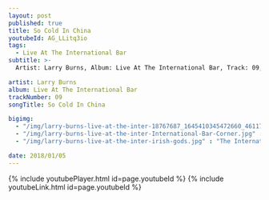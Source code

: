 ```yaml
---
layout: post
published: true
title: So Cold In China
youtubeId: AG_LLitq3io
tags:
  - Live At The International Bar
subtitle: >-
  Artist: Larry Burns, Album: Live At The International Bar, Track: 09, Title: So Cold In China

artist: Larry Burns
album: Live At The International Bar
trackNumber: 09
songTitle: So Cold In China

bigimg:
  - "/img/larry-burns-live-at-the-inter-18767687_1645410345472660_4611724459318311544_n.jpg" : "The International Bar https://www.facebook.com/internationalbardublin/"
  - "/img/larry-burns-live-at-the-inter-International-Bar-Corner.jpg" : "The International Bar https://www.facebook.com/internationalbardublin/"
  - "/img/larry-burns-live-at-the-inter-irish-gods.jpg" : "The International Bar https://www.facebook.com/internationalbardublin/"

date: 2018/01/05
---
```

{% include youtubePlayer.html id=page.youtubeId %}
{% include youtubeLink.html id=page.youtubeId %}
